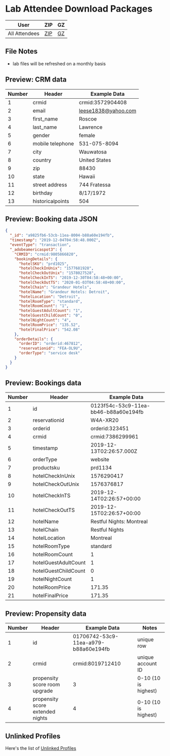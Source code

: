 Lab Attendee Download Packages
====================================


| User     | ZIP  | GZ  |
|------------|---|---|
| All Attendees  | [ZIP](https://github.com/adobe/AEP-Hands-on-Labs/raw/master/labs/travel/assets/all_attendees_travel.zip)  |  [GZ](https://github.com/adobe/AEP-Hands-on-Labs/raw/master/labs/travel/assets/all_attendees_travel.tar.gz)  |



File Notes
----------------------------
 - lab files will be refreshed on a monthly basis




Preview: CRM data
-----------------------------

| Number     | Header  | Example Data  |
|------------|---|---|
| 1  | crmid  |  crmid:3572904408  |
| 2  | email  |  leese1838@yahoo.com  |
| 3  | first_name  |  Roscoe |
| 4  | last_name  |  Lawrence  |
| 5  | gender  |  female  |
| 6  | mobile telephone  |  531-075-8094  |
| 7  | city  |  Wauwatosa  |
| 8  | country  |  United States  |
| 9  | zip  |  88430  |
| 10  | state  |  Hawaii  |
| 11  | street address  |  744 Fratessa  |
| 12  | birthday  |  8/17/1972  |
| 13  | historicalpoints  |  504  |

Preview: Booking data JSON
-----------------------------

```json
{
  "_id": "a9825fb6-53cb-11ea-8004-b88a60e194fb",
  "timestamp": "2019-12-04T04:58:48.000Z",
  "eventType": "transaction",
  "_adobeamericaspot3": {
    "CRMID": "crmid:9805866820",
    "bookingDetails": {
      "hotelSKU": "prd1025",
      "hotelCheckInUnix": "1577681928",
      "hotelCheckOutUnix": "1578027528",
      "hotelCheckInTS": "2019-12-30T04:58:48+00:00",
      "hotelCheckOutTS": "2020-01-03T04:58:48+00:00",
      "hotelChain": "Grandeur Hotels",
      "hotelName": "Grandeur Hotels: Detroit",
      "hotelLocation": "Detroit",
      "hotelRoomType": "standard",
      "hotelRoomCount": "1",
      "hotelGuestAdultCount": "1",
      "hotelGuestChildCount": "0",
      "hotelNightCount": "4",
      "hotelRoomPrice": "135.52",
      "hotelFinalPrice": "542.08"
    },
    "orderDetails": {
      "orderID": "orderid:467812",
      "reservationid": "FEA-OL9U",
      "orderType": "service desk"
    }
  }
}
```


Preview: Bookings data
-----------------------------

| Number     | Header  | Example Data  |
|------------|---|---|
| 1 | id	| 0123f54c-53c9-11ea-bb46-b88a60e194fb |
| 2 | reservationid	| W4A-XR20 |
| 3 | orderid	| orderid:323451 |
| 4 | crmid	| crmid:7386299961 |
| 5 | timestamp	| 2019-12-13T02:26:57.000Z |
| 6 | orderType	| website |
| 7 | productsku	| prd1134 |
| 8 | hotelCheckInUnix	| 1576290417 |
| 9 | hotelCheckOutUnix	| 1576376817 |
| 10 | hotelCheckInTS	| 2019-12-14T02:26:57+00:00 |
| 11 | hotelCheckOutTS	| 2019-12-15T02:26:57+00:00 |
| 12 | hotelName	| Restful Nights: Montreal |
| 13 | hotelChain	| Restful Nights |
| 14 | hotelLocation	| Montreal |
| 15 | hotelRoomType	| standard |
| 16 | hotelRoomCount	| 1 |
| 17 | hotelGuestAdultCount	| 1 |
| 18 | hotelGuestChildCount	| 0 |
| 19 | hotelNightCount	| 1 |
| 20 | hotelRoomPrice	| 171.35 |
| 21 | hotelFinalPrice	| 171.35 |


Preview: Propensity data
-----------------------------

| Number     | Header  | Example Data  |  Notes |
|------------|---|---|---|
| 1  | id  |  01706742-53c9-11ea-a979-b88a60e194fb | unique row |
| 2  | crmid  |  crmid:8019712410  | unique account ID |
| 3  | propensity score room upgrade  |  3 | 0-10 (10 is highest) |
| 4  | propensity score extended nights |  4 | 0-10 (10 is highest) |



Unlinked Profiles
----------------------------

Here's the list of [Unlinked Profiles](https://github.com/adobe/AEP-Hands-on-Labs/blob/master/labs/travel/unlinked_travel.md)
